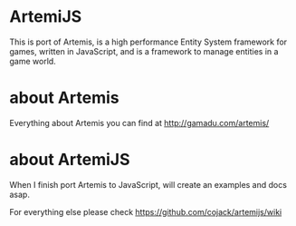 ArtemiJS
========

This is port of Artemis, is a high performance Entity System framework for games, written in JavaScript, and is a framework to manage entities in a game world.

about Artemis
========

Everything about Artemis you can find at http://gamadu.com/artemis/


about ArtemiJS
========

When I finish port Artemis to JavaScript, will create an examples and docs asap.


For everything else please check https://github.com/cojack/artemijs/wiki